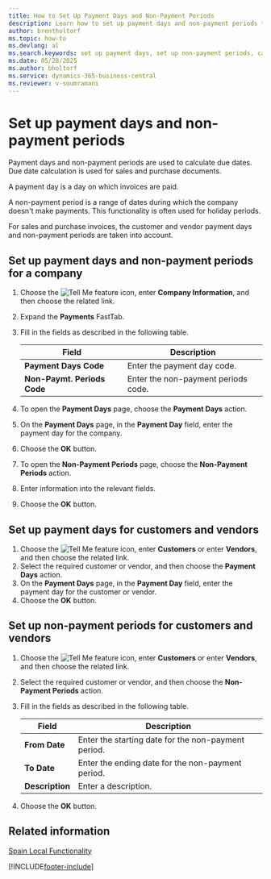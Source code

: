 ```yaml
---
title: How to Set Up Payment Days and Non-Payment Periods
description: Learn how to set up payment days and non-payment periods to accurately calculate due dates for sales and purchase documents in Business Central.
author: brentholtorf
ms.topic: how-to
ms.devlang: al
ms.search.keywords: set up payment days, set up non-payment periods, calculate due dates, payment days, non-payment periods, Spanish version
ms.date: 05/28/2025
ms.author: bholtorf
ms.service: dynamics-365-business-central
ms.reviewer: v-soumramani
---
```


# Set up payment days and non-payment periods

Payment days and non-payment periods are used to calculate due dates. Due date calculation is used for sales and purchase documents.  

A payment day is a day on which invoices are paid.  

A non-payment period is a range of dates during which the company doesn't make payments. This functionality is often used for holiday periods.  

For sales and purchase invoices, the customer and vendor payment days and non-payment periods are taken into account.  

## Set up payment days and non-payment periods for a company  

1. Choose the ![Tell Me feature](../../media/ui-search/search_small.png "Tell me what you want to do") icon, enter **Company Information**, and then choose the related link.  
1. Expand the **Payments** FastTab.  
1. Fill in the fields as described in the following table.  

    |Field|Description|  
    |---------------------------------|---------------------------------------|  
    |**Payment Days Code**|Enter the payment day code.|  
    |**Non-Paymt. Periods Code**|Enter the non-payment periods code.|  

1. To open the **Payment Days** page, choose the **Payment Days** action.  
1. On the **Payment Days** page, in the **Payment Day** field, enter the payment day for the company.  
1. Choose the **OK** button.  
1. To open the **Non-Payment Periods** page, choose the **Non-Payment Periods** action.  
1. Enter information into the relevant fields.  
1. Choose the **OK** button.  

## Set up payment days for customers and vendors  

1. Choose the ![Tell Me feature](../../media/ui-search/search_small.png "Tell me what you want to do") icon, enter **Customers** or enter **Vendors**, and then choose the related link.  
1. Select the required customer or vendor, and then choose the **Payment Days** action.  
1. On the **Payment Days** page, in the **Payment Day** field, enter the payment day for the customer or vendor.  
1. Choose the **OK** button.  

## Set up non-payment periods for customers and vendors  

1. Choose the ![Tell Me feature](../../media/ui-search/search_small.png "Tell me what you want to do") icon, enter **Customers** or enter **Vendors**, and then choose the related link.  
1. Select the required customer or vendor, and then choose the **Non-Payment Periods** action.  
1. Fill in the fields as described in the following table.  

    |Field|Description|  
    |---------------------------------|---------------------------------------|  
    |**From Date**|Enter the starting date for the non-payment period.|  
    |**To Date**|Enter the ending date for the non-payment period.|  
    |**Description**|Enter a description.|  

1. Choose the **OK** button.  

## Related information

[Spain Local Functionality](spain-local-functionality.md)

[!INCLUDE[footer-include](../../includes/footer-banner.md)]
